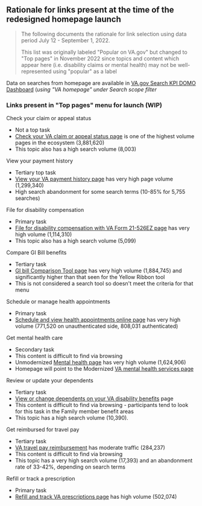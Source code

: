 ## Rationale for links present at the time of the redesigned homepage launch 

> The following documents the rationale for link selection using data period July 12 - September 1, 2022.
> 
> This list was originally labeled "Popular on VA.gov" but changed to "Top pages" in November 2022 since topics and content which appear here (i.e. disability claims or mental health) may not be well-represented using "popular" as a label

Data on searches from homepage are available in [VA.gov Search KPI DOMO Dashboard](https://va-gov.domo.com/page/1964748112) (_using "VA homepage" under Search scope filter_

### Links present in "Top pages" menu for launch (WIP) 

Check your claim or appeal status
- Not a top task
- [Check your VA claim or appeal status page](https://www.va.gov/claim-or-appeal-status) is one of the highest volume pages in the ecosystem (3,881,620)
- This topic also has a high search volume (8,003) 

View your payment history
- Tertiary top task
- [View your VA payment history page](https://www.va.gov/va-payment-history/) has very high page volume (1,299,340)
- High search abandonment for some search terms (10-85% for 5,755 searches)

File for disability compensation 
- Primary task
- [File for disability compensation with VA Form 21-526EZ page](https://www.va.gov/disability/file-disability-claim-form-21-526ez/introduction) has very high volume (1,114,310)
- This topic also has a high search volume (5,099) 

Compare GI Bill benefits
- Tertiary task
- [GI bill Comparison Tool page](https://www.va.gov/education/gi-bill-comparison-tool) has very high volume (1,884,745) and significantly higher than that seen for the Yellow Ribbon tool
- This is not considered a search tool so doesn't meet the criteria for that menu

Schedule or manage health appointments
- Primary task
- [Schedule and view health appointments online page](https://www.va.gov/health-care/schedule-view-va-appointments) has very high volume (771,520 on unauthenticated side, 808,031 authenticated) 

Get mental health care
- Secondary task
- This content is difficult to find via browsing
- Unmodernized [Mental health page](https://www.mentalhealth.va.gov/) has very high volume (1,624,906)
- Homepage will point to the Modernized [VA mental health services page](https://www.va.gov/health-care/health-needs-conditions/mental-health/)

Review or update your dependents
- Tertiary task
- [View or change dependents on your VA disability benefits](https://www.va.gov/view-change-dependents) page 
- This content is difficult to find via browsing - participants tend to look for this task in the Family member benefit areas
- This topic has a high search volume (10,390).

Get reimbursed for travel pay
- Tertiary task
- [VA travel pay reimbursement](https://www.va.gov/health-care/get-reimbursed-for-travel-pay/) has moderate traffic (284,237)
- This content is difficult to find via browsing
- This topic has a very high search volume (17,393) and an abandonment rate of 33-42%, depending on search terms

Refill or track a prescription
- Primary task
- [Refill and track VA prescriptions page](https://www.va.gov/health-care/refill-track-prescriptions) has high volume (502,074) 
